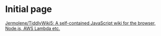 # Initial page

[Jermolene/TiddlyWiki5: A self-contained JavaScript wiki for the browser, Node.js, AWS Lambda etc.](https://github.com/Jermolene/TiddlyWiki5)

